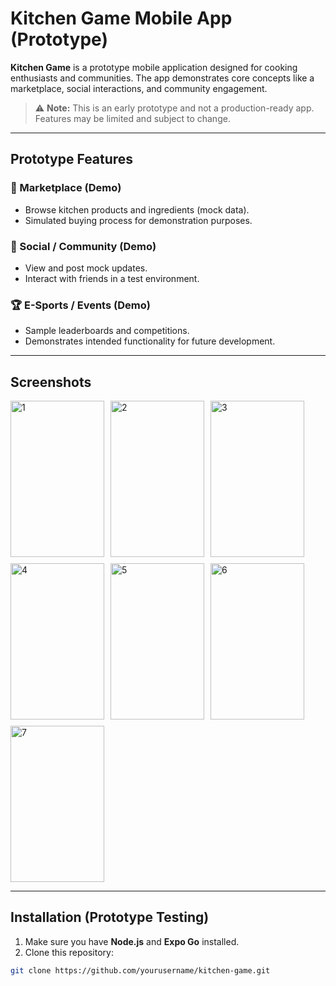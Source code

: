 # Kitchen Game Mobile App (Prototype)

**Kitchen Game** is a prototype mobile application designed for cooking enthusiasts and communities. The app demonstrates core concepts like a marketplace, social interactions, and community engagement.

> ⚠️ **Note:** This is an early prototype and not a production-ready app. Features may be limited and subject to change.

---

## **Prototype Features**

### 🛒 Marketplace (Demo)
- Browse kitchen products and ingredients (mock data).  
- Simulated buying process for demonstration purposes.

### 💬 Social / Community (Demo)
- View and post mock updates.  
- Interact with friends in a test environment.  

### 🏆 E-Sports / Events (Demo)
- Sample leaderboards and competitions.  
- Demonstrates intended functionality for future development.

---

## **Screenshots**
<div style="display: flex; flex-direction: row; flex-wrap: wrap; gap: 10px;">
  <img src="https://github.com/user-attachments/assets/aa60cb7b-a916-44dd-9acb-e462c3f8fc72" width="150" height="250" alt="1" />
  <img src="https://github.com/user-attachments/assets/0fbab782-f3c6-4e31-9cbe-ac70e12680a5" width="150" height="250" alt="2" />
  <img src="https://github.com/user-attachments/assets/1eb11f9c-5a79-484c-be41-96753fb9a089" width="150" height="250" alt="3" />
  <img src="https://github.com/user-attachments/assets/544311cf-3e81-469a-b372-314547bc4658" width="150" height="250" alt="4" />
  <img src="https://github.com/user-attachments/assets/ebf86d92-e7c5-4359-a8a6-6a1a699b454e" width="150" height="250" alt="5" />
  <img src="https://github.com/user-attachments/assets/d95d7bc4-e7c9-483d-a729-816f991e9841" width="150" height="250" alt="6" />
  <img src="https://github.com/user-attachments/assets/e9931bab-7a56-4e98-b95c-333566603cb0" width="150" height="250" alt="7" />
</div>


---

## **Installation (Prototype Testing)**

1. Make sure you have **Node.js** and **Expo Go** installed.  
2. Clone this repository:

```bash
git clone https://github.com/yourusername/kitchen-game.git
